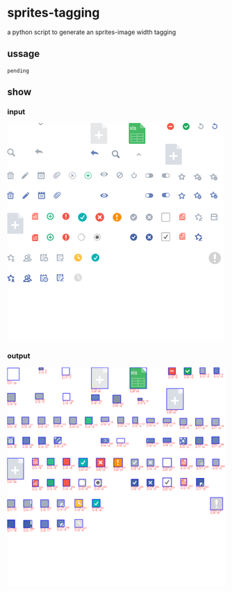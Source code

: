 # sprites-tagging
a python script to generate an sprites-image width tagging

## ussage
```
pending
```

## show
### input
![](./icon.png)
### output
![](./dest.png)